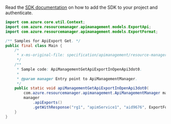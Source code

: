 Read the [SDK documentation](https://github.com/Azure/azure-sdk-for-java/blob/azure-resourcemanager-apimanagement_1.0.0-beta.3/sdk/apimanagement/azure-resourcemanager-apimanagement/README.md) on how to add the SDK to your project and authenticate.

```java
import com.azure.core.util.Context;
import com.azure.resourcemanager.apimanagement.models.ExportApi;
import com.azure.resourcemanager.apimanagement.models.ExportFormat;

/** Samples for ApiExport Get. */
public final class Main {
    /*
     * x-ms-original-file: specification/apimanagement/resource-manager/Microsoft.ApiManagement/stable/2021-08-01/examples/ApiManagementGetApiExportInOpenApi3dot0.json
     */
    /**
     * Sample code: ApiManagementGetApiExportInOpenApi3dot0.
     *
     * @param manager Entry point to ApiManagementManager.
     */
    public static void apiManagementGetApiExportInOpenApi3dot0(
        com.azure.resourcemanager.apimanagement.ApiManagementManager manager) {
        manager
            .apiExports()
            .getWithResponse("rg1", "apimService1", "aid9676", ExportFormat.OPENAPI_LINK, ExportApi.TRUE, Context.NONE);
    }
}
```
